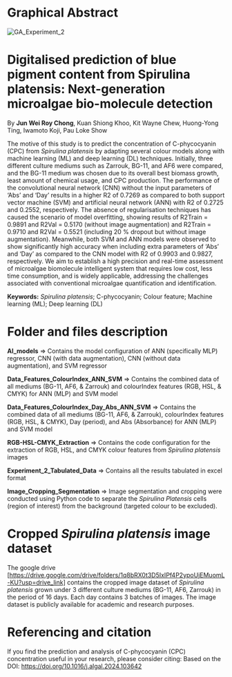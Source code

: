 # Graphical Abstract
![GA_Experiment_2](https://github.com/user-attachments/assets/b1b5a423-90f9-4705-8267-8a18a771108b)

# Digitalised prediction of blue pigment content from Spirulina platensis: Next-generation microalgae bio-molecule detection

By **Jun Wei Roy Chong**, Kuan Shiong Khoo, Kit Wayne Chew, Huong-Yong Ting, Iwamoto Koji, Pau Loke Show

The motive of this study is to predict the concentration of C-phycocyanin (CPC) from _Spirulina platensis_ by adapting several colour models along with machine learning (ML) and deep learning (DL) techniques. Initially, three different culture mediums such as Zarrouk, BG-11, and AF6 were compared, and the BG-11 medium was chosen due to its overall best biomass growth, least amount of chemical usage, and CPC production. The performance of the convolutional neural network (CNN) without the input parameters of ‘Abs’ and ‘Day’ results in a higher R2 of 0.7269 as compared to both support vector machine (SVM) and artificial neural network (ANN) with R2 of 0.2725 and 0.2552, respectively. The absence of regularisation techniques has caused the scenario of model overfitting, showing results of R2Train = 0.9891 and R2Val = 0.5170 (without image augmentation) and R2Train = 0.9710 and R2Val = 0.5521 (including 20 % dropout but without image augmentation). Meanwhile, both SVM and ANN models were observed to show significantly high accuracy when including extra parameters of ‘Abs’ and ‘Day’ as compared to the CNN model with R2 of 0.9903 and 0.9827, respectively. We aim to establish a high precision and real-time assessment of microalgae biomolecule intelligent system that requires low cost, less time consumption, and is widely applicable, addressing the challenges associated with conventional microalgae quantification and identification.

**Keywords:** _Spirulina platensis_; C-phycocyanin; Colour feature; Machine learning (ML); Deep learning (DL)

# Folder and files description

**AI_models** => Contains the model configuration of ANN (specifically MLP) regressor, CNN (with data augmentation), CNN (without data augmentation), and SVM regressor

**Data_Features_ColourIndex_ANN_SVM** => Contains the combined data of all mediums (BG-11, AF6, & Zarrouk) and colourIndex features (RGB, HSL, & CMYK) for ANN (MLP) and SVM model

**Data_Features_ColourIndex_Day_Abs_ANN_SVM** => Contains the combined data of all mediums (BG-11, AF6, & Zarrouk), colourIndex features (RGB, HSL, & CMYK), Day (period), and Abs (Absorbance) for ANN (MLP) and SVM model

**RGB-HSL-CMYK_Extraction** => Contains the code configuration for the extraction of RGB, HSL, and CMYK colour features from _Spirulina platensis_ images

**Experiment_2_Tabulated_Data** => Contains all the results tabulated in excel format

**Image_Cropping_Segmentation** => Image segmentation and cropping were conducted using Python code to separate the _Spirulina Platensis_ cells (region of interest) from the background (targeted colour to be excluded).

# Cropped _Spirulina platensis_ image dataset
The google drive [https://drive.google.com/drive/folders/1q8bRX0t3D5IxIPf4P2ypoUjEMuomL-KU?usp=drive_link] contains the cropped image dataset of _Spirulina platensis_ grown under 3 different culture mediums (BG-11, AF6, Zarrouk) in the period of 16 days. Each day contains 3 batches of images. The image dataset is publicly available for academic and research purposes.

# Referencing and citation
If you find the prediction and analysis of C-phycocyanin (CPC) concentration  useful in your research, please consider citing: Based on the DOI: https://doi.org/10.1016/j.algal.2024.103642
